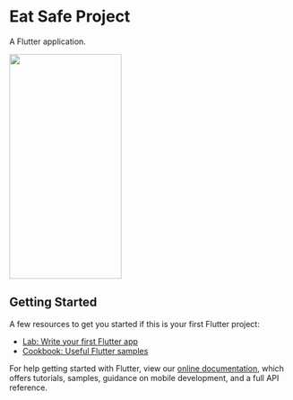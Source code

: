 # Eat Safe Project

A Flutter application.

<img src="https://user-images.githubusercontent.com/71315238/102816923-d20bc500-43f4-11eb-81e5-487641c8499f.gif" width="200" height="400" /> 



## Getting Started

A few resources to get you started if this is your first Flutter project:

- [Lab: Write your first Flutter app](https://flutter.dev/docs/get-started/codelab)
- [Cookbook: Useful Flutter samples](https://flutter.dev/docs/cookbook)

For help getting started with Flutter, view our
[online documentation](https://flutter.dev/docs), which offers tutorials,
samples, guidance on mobile development, and a full API reference.
